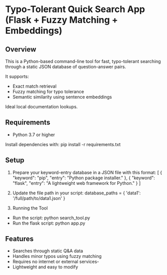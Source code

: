 # Typo-Tolerant Quick Search App (Flask + Fuzzy Matching + Embeddings)

## Overview
This is a Python-based command-line tool for fast, typo-tolerant searching through a static JSON database of question-answer pairs.

It supports:
- Exact match retrieval
- Fuzzy matching for typo tolerance
- Semantic similarity using sentence embeddings

Ideal local documentation lookups.

## Requirements
- Python 3.7 or higher

Install dependencies with:
  pip install -r requirements.txt

## Setup
1. Prepare your keyword-entry database in a JSON file with this format:
    [
      {
        "keyword": "pip",
        "entry": "Python package installer."
      },
      {
        "keyword": "flask",
        "entry": "A lightweight web framework for Python."
      }
    ]

2. Update the file path in your script:
    database_paths = {
        'data1': '/full/path/to/data1.json'
    }
3. Running the Tool
- Run the script:
    python search_tool.py
- Run the flask script:
    python app.py
## Features
- Searches through static Q&A data
- Handles minor typos using fuzzy matching
- Requires no internet or external services-
- Lightweight and easy to modify
